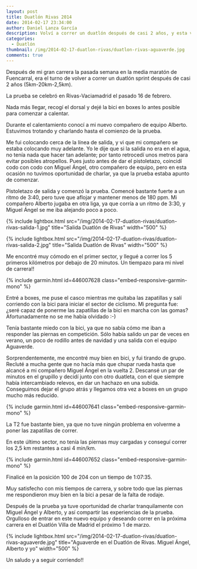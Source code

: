```yaml
---
layout: post
title: Duatlón Rivas 2014
date: 2014-02-17 23:34:00
author: Daniel Lanza García
description: Volví a correr un duatlón después de casi 2 años, y esta vez estrené los colores de Aguaverde.
categories:
  - Duatlón
thumbnail: /img/2014-02-17-duatlon-rivas/duatlon-rivas-aguaverde.jpg
comments: true
---
```


Después de mi gran carrera la pasada semana en la media maratón de Fuencarral, era el turno de volver a correr un duatlón sprint después de casi 2 años (5km-20km-2,5km).

La prueba se celebró en Rivas-Vaciamadrid el pasado 16 de febrero.

Nada más llegar, recogí el dorsal y dejé la bici en boxes lo antes posible para comenzar a calentar.

Durante el calentamiento conocí a mi nuevo compañero de equipo Alberto. Estuvimos trotando y charlando hasta el comienzo de la prueba.

Me fui colocando cerca de la línea de salida, y vi que mi compañero se estaba colocando muy adelante. Yo le dije que si la salida no era en el agua, no tenía nada que hacer tan adelante; por tanto retrocedí unos metros para evitar posibles atropellos. Pues justo antes de dar el pistoletazo, coincidí codo con codo con Miguel Ángel, otro compañero de equipo, pero en esta ocasión no tuvimos oportunidad de charlar, ya que la prueba estaba apunto de comenzar.

Pistoletazo de salida y comenzó la prueba. Comencé bastante fuerte a un ritmo de 3:40, pero tuve que aflojar y mantener menos de 180 ppm. Mi compañero Alberto jugaba en otra liga, ya que corría a un ritmo de 3:30, y Miguel Ángel se me iba alejando poco a poco.

{% include lightbox.html src="/img/2014-02-17-duatlon-rivas/duatlon-rivas-salida-1.jpg" title="Salida Duatlón de Rivas" width="500" %}

{% include lightbox.html src="/img/2014-02-17-duatlon-rivas/duatlon-rivas-salida-2.jpg" title="Salida Duatlón de Rivas" width="500" %}

Me encontré muy cómodo en el primer sector, y llegué a correr los 5 primeros kilómetros por debajo de 20 minutos. Un tiempazo para mi nivel de carrera!!

{% include garmin.html id=446007628 class="embed-responsive-garmin-mono" %}

Entré a boxes, me puse el casco mientras me quitaba las zapatillas y salí corriendo con la bici para iniciar el sector de ciclismo. Mi pregunta fue: ¿seré capaz de ponerme las zapatillas de la bici en marcha con las gomas? Afortunadamente no se me había olvidado :-)

Tenía bastante miedo con la bici, ya que no sabía cómo me iban a responder las piernas en competición. Sólo había salido un par de veces en verano, un poco de rodillo antes de navidad y una salida con el equipo Aguaverde.

Sorprendentemente, me encontré muy bien en bici, y fui tirando de grupo. Recluté a mucha gente que no hacía más que chupar rueda hasta que alcancé a mi compañero Miguel Ángel en la vuelta 2. Descansé un par de minutos en el grupillo y decidí junto con otro duatleta, con el que siempre había intercambiado relevos, en dar un hachazo en una subida. Conseguimos dejar el grupo atrás y llegamos otra vez a boxes en un grupo mucho más reducido.

{% include garmin.html id=446007641 class="embed-responsive-garmin-mono" %}

La T2 fue bastante bien, ya que no tuve ningún problema en volverme a poner las zapatillas de correr.

En este último sector, no tenía las piernas muy cargadas y conseguí correr los 2,5 km restantes a casi 4 min/km.

{% include garmin.html id=446007652 class="embed-responsive-garmin-mono" %}

Finalicé en la posición 100 de 204 con un tiempo de 1:07:35.

Muy satisfecho con mis tiempos de carrera, y sobre todo que las piernas me respondieron muy bien en la bici a pesar de la falta de rodaje.

Después de la prueba ya tuve oportunidad de charlar tranquilamente con Miguel Ángel y Alberto, y así compartir las experiencias de la prueba. Orgulloso de entrar en este nuevo equipo y deseando correr en la próxima carrera en el Duatlón Villa de Madrid el próximo 1 de marzo.

{% include lightbox.html src="/img/2014-02-17-duatlon-rivas/duatlon-rivas-aguaverde.jpg" title="Aguaverde en el Duatlón de Rivas. Miguel Ángel, Alberto y yo" width="500" %}

Un saludo y a seguir corriendo!!
